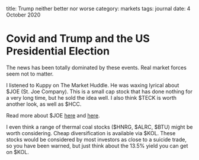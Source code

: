 title: Trump neither better nor worse
category: markets
tags: journal
date: 4 October 2020

# Covid and Trump and the US Presidential Election

The news has been totally dominated by these events.
Real market forces seem not to matter.

I listened to Kuppy on The Market Huddle.
He was waxing lyrical about $JOE (St. Joe Company). 
This is a small cap stock that has done nothing for a very long time,
but he sold the idea well.
I also think $TECK is worth another look, as well as $HCC.

Read more about $JOE [here](https://adventuresincapitalism.com/2018/06/13/hey-joe-ya-goin-land/) and [here](https://adventuresincapitalism.com/2020/10/05/its-joetime/).

I even think a range of thermal coal stocks ($HNRG, $ALRC, $BTU) might be worth considering. Cheap diversification is available via $KOL.
These stocks would be considered by most investors as close to a suicide trade, so you have been warned,
but just think about the 13.5% yield you can get on $KOL.


